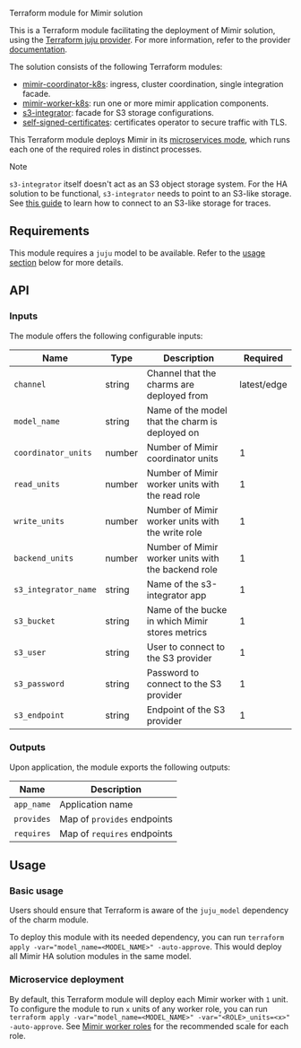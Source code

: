 Terraform module for Mimir solution

This is a Terraform module facilitating the deployment of Mimir solution, using the [Terraform juju provider](https://github.com/juju/terraform-provider-juju/). For more information, refer to the provider [documentation](https://registry.terraform.io/providers/juju/juju/latest/docs).

The solution consists of the following Terraform modules:
- [mimir-coordinator-k8s](https://github.com/canonical/mimir-coordinator-k8s-operator): ingress, cluster coordination, single integration facade.
- [mimir-worker-k8s](https://github.com/canonical/mimir-worker-k8s-operator): run one or more mimir application components.
- [s3-integrator](https://github.com/canonical/s3-integrator): facade for S3 storage configurations.
- [self-signed-certificates](https://github.com/canonical/self-signed-certificates-operator): certificates operator to secure traffic with TLS.

This Terraform module deploys Mimir in its [microservices mode](https://grafana.com/docs/mimir/latest/references/architecture/deployment-modes/#microservices-mode), which runs each one of the required roles in distinct processes.


> [!NOTE]
> `s3-integrator` itself doesn't act as an S3 object storage system. For the HA solution to be functional, `s3-integrator` needs to point to an S3-like storage. See [this guide](https://discourse.charmhub.io/t/cos-lite-docs-set-up-minio/15211) to learn how to connect to an S3-like storage for traces.

## Requirements
This module requires a `juju` model to be available. Refer to the [usage section](#usage) below for more details.

## API

### Inputs
The module offers the following configurable inputs:

| Name | Type | Description | Required |
| - | - | - | - |
| `channel`| string | Channel that the charms are deployed from | latest/edge |
| `model_name`| string | Name of the model that the charm is deployed on |  |
| `coordinator_units`| number | Number of Mimir coordinator units | 1 |
| `read_units`| number | Number of Mimir worker units with the read role | 1 |
| `write_units`| number | Number of Mimir worker units with the write role | 1 |
| `backend_units`| number | Number of Mimir worker units with the backend role | 1 |
| `s3_integrator_name` | string | Name of the s3-integrator app | 1 |
| `s3_bucket` | string | Name of the bucke in which Mimir stores metrics | 1 |
| `s3_user` | string | User to connect to the S3 provider | 1 |
| `s3_password` | string | Password to connect to the S3 provider | 1 |
| `s3_endpoint` | string | Endpoint of the S3 provider | 1 |


### Outputs
Upon application, the module exports the following outputs:

| Name | Description |
| - | - |
| `app_name`|  Application name |
| `provides`| Map of `provides` endpoints |
| `requires`|  Map of `requires` endpoints |

## Usage


### Basic usage

Users should ensure that Terraform is aware of the `juju_model` dependency of the charm module.

To deploy this module with its needed dependency, you can run `terraform apply -var="model_name=<MODEL_NAME>" -auto-approve`. This would deploy all Mimir HA solution modules in the same model.

### Microservice deployment

By default, this Terraform module will deploy each Mimir worker with `1` unit. To configure the module to run `x` units of any worker role, you can run `terraform apply -var="model_name=<MODEL_NAME>" -var="<ROLE>_units=<x>" -auto-approve`.
See [Mimir worker roles](https://discourse.charmhub.io/t/mimir-worker-roles/15484) for the recommended scale for each role.
